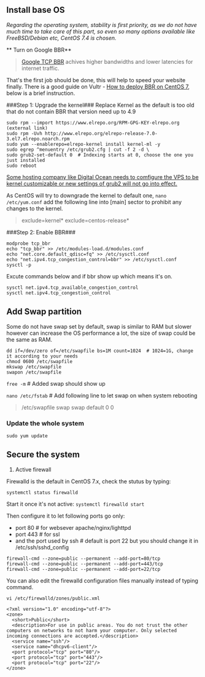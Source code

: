 ## Install base OS ##

*Regarding the operating system, stability is first priority, as we do not have much time to take care of this part, so even so many options available like FreeBSD/Debian etc, CentOS 7.4 is chosen.*

** Turn on Google BBR**
> [Google TCP BBR](https://cloud.google.com/blog/products/gcp/tcp-bbr-congestion-control-comes-to-gcp-your-internet-just-got-faster) achives higher bandwidths and lower latencies for internet traffic.

That's the first job should be done, this will help to speed your website finally. There is a good guide on Vultr - [How to deploy BBR on CentOS 7](https://www.vultr.com/docs/how-to-deploy-google-bbr-on-centos-7), below is a brief instruction.

###Step 1: Upgrade the kernel###
Replace Kernel as the default is too old that do not contain BBR that version need up to 4.9

```
sudo rpm --import https://www.elrepo.org/RPM-GPG-KEY-elrepo.org (external link)
sudo rpm -Uvh http://www.elrepo.org/elrepo-release-7.0-3.el7.elrepo.noarch.rpm
sudo yum --enablerepo=elrepo-kernel install kernel-ml -y
sudo egrep ^menuentry /etc/grub2.cfg | cut -f 2 -d \
sudo grub2-set-default 0  # Indexing starts at 0, choose the one you just installed
sudo reboot
```
[Some hosting company like Digital Ocean needs to comfigure the VPS to be kernel customizable or new settings of grub2 will not go into effect.](https://blog.csdn.net/weixin_42405070/article/details/82383847)

As CentOS will try to downgrade the kernel to default one, `nano /etc/yum.conf` add the following line into [main] sector to prohibit any changes to the kernel.

> exclude=kernel*
> exclude=centos-release*

###Step 2: Enable BBR###

```
modprobe tcp_bbr
echo "tcp_bbr" >> /etc/modules-load.d/modules.conf
echo "net.core.default_qdisc=fq" >> /etc/sysctl.conf
echo "net.ipv4.tcp_congestion_control=bbr" >> /etc/sysctl.conf
sysctl -p
```

Excute commands below and if bbr show up which means it's on.

```
sysctl net.ipv4.tcp_available_congestion_control
sysctl net.ipv4.tcp_congestion_control
```

## Add Swap partition ##
Some do not have swap set by default, swap is similar to RAM but slower however can increase the OS performance a lot, the size of swap could be the same as RAM.

```
dd if=/dev/zero of=/etc/swapfile bs=1M count=1024  # 1024=1G, change it according to your needs
chmod 0600 /etc/swapfile
mkswap /etc/swapfile
swapon /etc/swapfile
```

`free -m` # Added swap should show up

`nano /etc/fstab` # Add following line to let swap on when system rebooting

> /etc/swapfile	swap	swap	default	0	0

### Update the whole system ###

`sudo yum update`

## Secure the system ##

1. Active firewall

Firewalld is the default in CentOS 7.x, check the stutus by typing:

`systemctl status firewalld`

Start it once it's not active: `systemctl firewalld start`

Then configure it to let following ports go only:

* port 80  # for websever apache/nginx/lighttpd
* port 443  # for ssl
* and the port used by ssh # default is port 22 but you should change it in /etc/ssh/sshd_config

```
firewall-cmd --zone=public --permanent --add-port=80/tcp
firewall-cmd --zone=public --permanent --add-port=443/tcp
firewall-cmd --zone=public --permanent --add-port=22/tcp
```

You can also edit the firewalld configuration files manually instead of typing command.

```
vi /etc/firewalld/zones/public.xml

<?xml version="1.0" encoding="utf-8"?>
<zone>
  <short>Public</short>
  <description>For use in public areas. You do not trust the other computers on networks to not harm your computer. Only selected incoming connections are accepted.</description>
  <service name="ssh"/>
  <service name="dhcpv6-client"/>
  <port protocol="tcp" port="80"/>
  <port protocol="tcp" port="443"/>
  <port protocol="tcp" port="22"/>
</zone>
```

